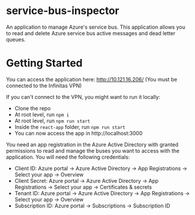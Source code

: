 # service-bus-inspector

An application to manage Azure's service bus. This application allows you to read and delete Azure service bus active messages and dead letter queues. 

# Getting Started

You can access the application here: http://10.121.16.206/ (You must be connected to the Infinitas VPN)


If you can't connect to the VPN, you might want to run it locally: 
- Clone the repo
- At root level, run `npm i`
- At root level, run `npm run start`
- Inside the `react-app` folder, run `npm run start`
- You can now access the app in http://localhost:3000


You need an app registration in the Azure Active Directory with granted permissions to read and manage the buses you want to access with the application. You will need the following credentials:
- Client ID: Azure portal -> Azure Active Directory -> App Registrations -> Select your app -> Overview
- Client Secret: Azure portal -> Azure Active Directory -> App Registrations -> Select your app -> Certificates & secrets
- Tenant ID: Azure portal -> Azure Active Directory -> App Registrations -> Select your app -> Overview
- Subscription ID: Azure portal -> Subscriptions -> Subscription ID


